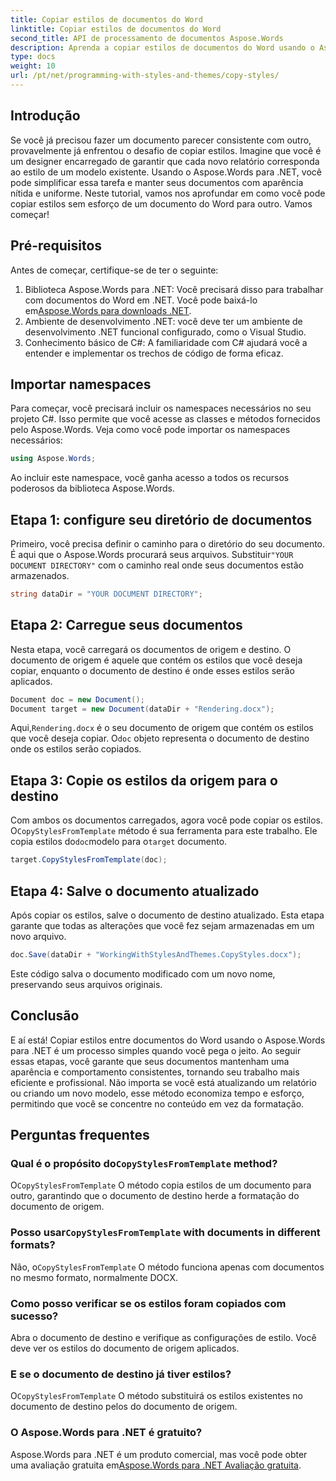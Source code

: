 ```yaml
---
title: Copiar estilos de documentos do Word
linktitle: Copiar estilos de documentos do Word
second_title: API de processamento de documentos Aspose.Words
description: Aprenda a copiar estilos de documentos do Word usando o Aspose.Words para .NET. Siga nosso guia passo a passo para garantir formatação consistente de documentos sem esforço.
type: docs
weight: 10
url: /pt/net/programming-with-styles-and-themes/copy-styles/
---
```

## Introdução

Se você já precisou fazer um documento parecer consistente com outro, provavelmente já enfrentou o desafio de copiar estilos. Imagine que você é um designer encarregado de garantir que cada novo relatório corresponda ao estilo de um modelo existente. Usando o Aspose.Words para .NET, você pode simplificar essa tarefa e manter seus documentos com aparência nítida e uniforme. Neste tutorial, vamos nos aprofundar em como você pode copiar estilos sem esforço de um documento do Word para outro. Vamos começar!

## Pré-requisitos

Antes de começar, certifique-se de ter o seguinte:

1.  Biblioteca Aspose.Words para .NET: Você precisará disso para trabalhar com documentos do Word em .NET. Você pode baixá-lo em[Aspose.Words para downloads .NET](https://releases.aspose.com/words/net/).
2. Ambiente de desenvolvimento .NET: você deve ter um ambiente de desenvolvimento .NET funcional configurado, como o Visual Studio.
3. Conhecimento básico de C#: A familiaridade com C# ajudará você a entender e implementar os trechos de código de forma eficaz.

## Importar namespaces

Para começar, você precisará incluir os namespaces necessários no seu projeto C#. Isso permite que você acesse as classes e métodos fornecidos pelo Aspose.Words. Veja como você pode importar os namespaces necessários:

```csharp
using Aspose.Words;
```

Ao incluir este namespace, você ganha acesso a todos os recursos poderosos da biblioteca Aspose.Words.

## Etapa 1: configure seu diretório de documentos

 Primeiro, você precisa definir o caminho para o diretório do seu documento. É aqui que o Aspose.Words procurará seus arquivos. Substituir`"YOUR DOCUMENT DIRECTORY"` com o caminho real onde seus documentos estão armazenados.

```csharp
string dataDir = "YOUR DOCUMENT DIRECTORY";
```

## Etapa 2: Carregue seus documentos

Nesta etapa, você carregará os documentos de origem e destino. O documento de origem é aquele que contém os estilos que você deseja copiar, enquanto o documento de destino é onde esses estilos serão aplicados. 

```csharp
Document doc = new Document();
Document target = new Document(dataDir + "Rendering.docx");
```

 Aqui,`Rendering.docx` é o seu documento de origem que contém os estilos que você deseja copiar. O`doc` objeto representa o documento de destino onde os estilos serão copiados.

## Etapa 3: Copie os estilos da origem para o destino

 Com ambos os documentos carregados, agora você pode copiar os estilos. O`CopyStylesFromTemplate` método é sua ferramenta para este trabalho. Ele copia estilos do`doc`modelo para o`target` documento.

```csharp
target.CopyStylesFromTemplate(doc);
```

## Etapa 4: Salve o documento atualizado

Após copiar os estilos, salve o documento de destino atualizado. Esta etapa garante que todas as alterações que você fez sejam armazenadas em um novo arquivo.

```csharp
doc.Save(dataDir + "WorkingWithStylesAndThemes.CopyStyles.docx");
```

Este código salva o documento modificado com um novo nome, preservando seus arquivos originais.

## Conclusão

E aí está! Copiar estilos entre documentos do Word usando o Aspose.Words para .NET é um processo simples quando você pega o jeito. Ao seguir essas etapas, você garante que seus documentos mantenham uma aparência e comportamento consistentes, tornando seu trabalho mais eficiente e profissional. Não importa se você está atualizando um relatório ou criando um novo modelo, esse método economiza tempo e esforço, permitindo que você se concentre no conteúdo em vez da formatação.

## Perguntas frequentes

###  Qual é o propósito do`CopyStylesFromTemplate` method?  
 O`CopyStylesFromTemplate` O método copia estilos de um documento para outro, garantindo que o documento de destino herde a formatação do documento de origem.

###  Posso usar`CopyStylesFromTemplate` with documents in different formats?  
 Não, o`CopyStylesFromTemplate` O método funciona apenas com documentos no mesmo formato, normalmente DOCX.

### Como posso verificar se os estilos foram copiados com sucesso?  
Abra o documento de destino e verifique as configurações de estilo. Você deve ver os estilos do documento de origem aplicados.

### E se o documento de destino já tiver estilos?  
 O`CopyStylesFromTemplate` O método substituirá os estilos existentes no documento de destino pelos do documento de origem.

### O Aspose.Words para .NET é gratuito?  
 Aspose.Words para .NET é um produto comercial, mas você pode obter uma avaliação gratuita em[Aspose.Words para .NET Avaliação gratuita](https://releases.aspose.com/).